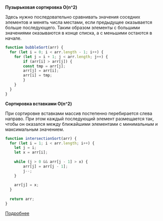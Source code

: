 **Пузырьковая сортировка O(n^2)**

Здесь нужно последовательно сравнивать значения соседних элементов и менять числа местами, если предыдущее оказывается больше последующего. Таким образом элементы с большими значениями оказываются в конце списка, а с меньшими остаются в начале.

```js
function bubbleSort(arr) {
  for (let i = 0; i < arr.length - 1; i++) {
    for (let j = i + 1; j < arr.length; j++) {
    	if (arr[i] > arr[j]) {
      	const tmp = arr[j];
      	arr[j] = arr[i];
      	arr[i] = tmp; 
    	}
    }
  }
}
```

**Сортировка вставками O(n^2)**

При сортировке вставками массив постепенно перебирается слева направо. При этом каждый последующий элемент размещается так, чтобы он оказался между ближайшими элементами с минимальным и максимальным значением.

```js
function intersectionSort(arr) {
  for (let i = 1; i < arr.length; i++) {
  	let j = i;
    let x = arr[i];
    
    while (j > 0 && arr[j - 1] > x) {
	    arr[j] = arr[j - 1];
	    j--;
    }
    
    arr[j] = x;
  }
  
  return arr;
}
```

[Подробнее](https://education.yandex.ru/journal/osnovnye-vidy-sortirovok-i-primery-ikh-realizatsii)


